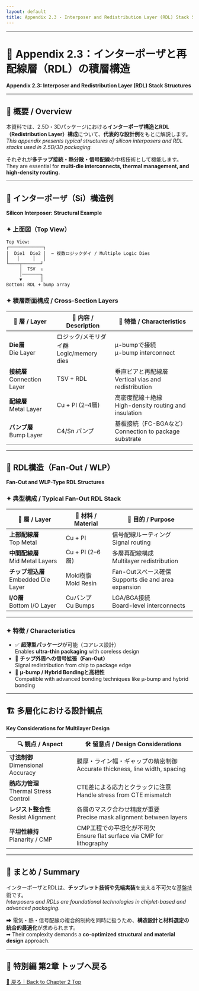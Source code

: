 ```yaml
---
layout: default
title: Appendix 2.3 - Interposer and Redistribution Layer (RDL) Stack Structures
---
```


---

# 📘 Appendix 2.3：インターポーザと再配線層（RDL）の積層構造  
**Appendix 2.3: Interposer and Redistribution Layer (RDL) Stack Structures**

---

## 📌 概要 / Overview

本資料では、2.5D・3Dパッケージにおける**インターポーザ構造とRDL（Redistribution Layer）構成**について、**代表的な設計例**をもとに解説します。  
*This appendix presents typical structures of silicon interposers and RDL stacks used in 2.5D/3D packaging.*

それぞれが**多チップ接続・熱分散・信号配線**の中核技術として機能します。  
They are essential for **multi-die interconnects, thermal management, and high-density routing.**

---

## 🧩 インターポーザ（Si）構造例  
**Silicon Interposer: Structural Example**

### ✦ 上面図（Top View）

```
Top View:
┌─────────────┐
│  Die1  Die2 │  ← 複数ロジックダイ / Multiple Logic Dies
│   │     │   │
└────┬───────┘
     │  TSV  ↓
     │───────┐
     ▼       │
Bottom: RDL + bump array
```

### ✦ 積層断面構成 / Cross-Section Layers

| 🧩 層 / Layer | 🔧 内容 / Description | 📘 特徴 / Characteristics |
|---------------|------------------------|----------------------------|
| **Die層**<br>Die Layer | ロジック/メモリダイ群<br>Logic/memory dies | μ-bumpで接続<br>μ-bump interconnect |
| **接続層**<br>Connection Layer | TSV + RDL | 垂直ビアと再配線層<br>Vertical vias and redistribution |
| **配線層**<br>Metal Layer | Cu + PI (2–4層) | 高密度配線＋絶縁<br>High-density routing and insulation |
| **バンプ層**<br>Bump Layer | C4/Sn バンプ | 基板接続（FC-BGAなど）<br>Connection to package substrate |

---

## 🔄 RDL構造（Fan-Out / WLP）  
**Fan-Out and WLP-Type RDL Structures**

### ✦ 典型構成 / Typical Fan-Out RDL Stack

| 🧩 層 / Layer | 🔧 材料 / Material | 📘 目的 / Purpose |
|--------------|---------------------|---------------------|
| **上部配線層**<br>Top Metal | Cu + PI | 信号配線ルーティング<br>Signal routing |
| **中間配線層**<br>Mid Metal Layers | Cu + PI (2–6層) | 多層再配線構成<br>Multilayer redistribution |
| **チップ埋込層**<br>Embedded Die Layer | Mold樹脂<br>Mold Resin | Fan-Outスペース確保<br>Supports die and area expansion |
| **I/O層**<br>Bottom I/O Layer | Cuバンプ<br>Cu Bumps | LGA/BGA接続<br>Board-level interconnects |

---

### ✦ 特徴 / Characteristics

- ✅ **超薄型パッケージ**が可能（コアレス設計）  
  Enables **ultra-thin packaging** with coreless design  
- 🔄 **チップ外周への信号拡張（Fan-Out）**  
  Signal redistribution from chip to package edge  
- 🔗 **μ-bump / Hybrid Bondingと高相性**  
  Compatible with advanced bonding techniques like μ-bump and hybrid bonding  

---

## 🏗️ 多層化における設計観点  
**Key Considerations for Multilayer Design**

| 🔍 観点 / Aspect | 🛠️ 留意点 / Design Considerations |
|------------------|-----------------------------------|
| **寸法制御**<br>Dimensional Accuracy | 膜厚・ライン幅・ギャップの精密制御<br>Accurate thickness, line width, spacing |
| **熱応力管理**<br>Thermal Stress Control | CTE差による応力とクラックに注意<br>Handle stress from CTE mismatch |
| **レジスト整合性**<br>Resist Alignment | 各層のマスク合わせ精度が重要<br>Precise mask alignment between layers |
| **平坦性維持**<br>Planarity / CMP | CMP工程での平坦化が不可欠<br>Ensure flat surface via CMP for lithography |

---

## 📌 まとめ / Summary

インターポーザとRDLは、**チップレット技術や先端実装**を支える不可欠な基盤技術です。  
*Interposers and RDLs are foundational technologies in chiplet-based and advanced packaging.*

➡ 電気・熱・信号配線の複合的制約を同時に扱うため、**構造設計と材料選定の統合的最適化**が求められます。  
➡ Their complexity demands a **co-optimized structural and material design** approach.

---

## 🔗 特別編 第2章 トップへ戻る  
[📎 戻る｜Back to Chapter 2 Top](./README.md)

